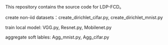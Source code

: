 This repository contains the source code for LDP-FCD。

create non-iid datasets：create_dirichlet_cifar.py, create_dirichlet_mnist.py

train local model: VGG.py, Resnet.py, Mobilenet.py

aggregate soft lables: Agg_mnist.py, Agg_cifar.py